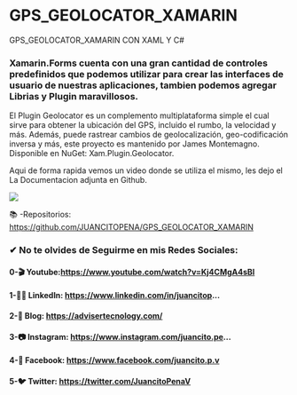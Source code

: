 # GPS_GEOLOCATOR_XAMARIN
GPS_GEOLOCATOR_XAMARIN CON XAML Y C#
### Xamarin.Forms cuenta con una gran cantidad de controles predefinidos que podemos utilizar para crear las interfaces de usuario de nuestras aplicaciones, tambien podemos agregar Librias y Plugin maravillosos.

El Plugin Geolocator es un complemento multiplataforma simple el cual sirve para obtener la ubicación del GPS, incluido el rumbo, la velocidad y más. Además, puede rastrear cambios de geolocalización, geo-codificación inversa y más, este proyecto es mantenido por James Montemagno.
Disponible en NuGet: Xam.Plugin.Geolocator.

Aqui de forma rapida vemos un video donde se utiliza el mismo, les dejo el La Documentacion adjunta en Github.

![](DIAGRAMA.png)


📚 -Repositorios:
https://github.com/JUANCITOPENA/GPS_GEOLOCATOR_XAMARIN

### ✔ No te olvides de Seguirme en mis Redes Sociales:

#### 0-🎬 Youtube:https://www.youtube.com/watch?v=Kj4CMgA4sBI
#### 1-👨‍💼 LinkedIn: https://www.linkedin.com/in/juancitop...
#### 2-📰 Blog: https://advisertecnology.com/
#### 3-📷 Instagram: https://www.instagram.com/juancito.pe...
#### 4-📑 Facebook: https://www.facebook.com/juancito.p.v​
#### 5-🐦 Twitter: https://twitter.com/JuancitoPenaV​


